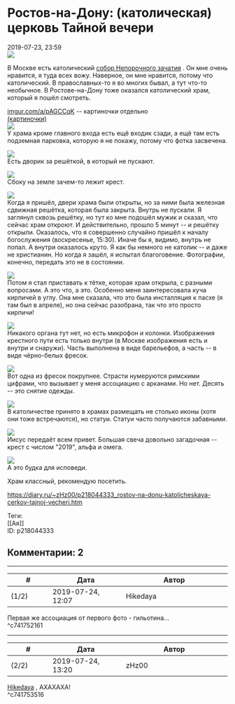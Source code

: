 Ростов-на-Дону: (католическая) церковь Тайной вечери
====================================================

  
2019-07-23, 23:59  
   [![](pics/t8hSeExl.jpg)](https://i.imgur.com/t8hSeEx.jpg)     
   
 В Москве есть католический  [собор Непорочного зачатия](https://ru.wikipedia.org/wiki/%D0%A1%D0%BE%D0%B1%D0%BE%D1%80_%D0%9D%D0%B5%D0%BF%D0%BE%D1%80%D0%BE%D1%87%D0%BD%D0%BE%D0%B3%D0%BE_%D0%97%D0%B0%D1%87%D0%B0%D1%82%D0%B8%D1%8F_%D0%9F%D1%80%D0%B5%D1%81%D0%B2%D1%8F%D1%82%D0%BE%D0%B9_%D0%94%D0%B5%D0%B2%D1%8B_%D0%9C%D0%B0%D1%80%D0%B8%D0%B8_%28%D0%9C%D0%BE%D1%81%D0%BA%D0%B2%D0%B0%29)  . Он мне очень нравится, я туда всех вожу. Наверное, он мне нравится, потому что католический. В православных-то я во многих бывал, а тут что-то необычное. В Ростове-на-Дону тоже оказался католический храм, который я пошёл смотреть.   
   
  [imgur.com/a/pAGCCqK](https://imgur.com/a/pAGCCqK)  -- картиночки отдельно   
  [(картиночки)](https://zHz00.diary.ru/p218044333.htm?index=1#linkmore218044333m1)       
  [![](pics/0eGMm3jl.jpg)](https://i.imgur.com/0eGMm3j.jpg)    
 У храма кроме главного входа есть ещё входик сзади, а ещё там есть подземная парковка, которую я не покажу, потому что фотка засвечена.   
   
  [![](pics/K0WkVySl.jpg)](https://i.imgur.com/K0WkVyS.jpg)    
 Есть дворик за решёткой, в который не пускают.   
   
  [![](pics/l61C4Zxl.jpg)](https://i.imgur.com/l61C4Zx.jpg)    
 Сбоку на земле зачем-то лежит крест.   
   
  [![](pics/9G2wesbl.jpg)](https://i.imgur.com/9G2wesb.jpg)    
 Когда я пришёл, двери храма были открыты, но за ними была железная сдвижная решётка, которая была закрыта. Внутрь не пускали. Я заглянул сквозь решётку, но тут ко мне подошёл мужик и сказал, что сейчас храм откроют. И действительно, прошло 5 минут -- и решётку открыли. Оказалось, что я совершенно случайно пришёл к началу богослужения (воскресенье, 15:30). Иначе бы я, видимо, внутрь не попал. А внутри оказалось круто. Я как бы немного не католик -- и даже не христианин. Но когда я зашёл, я испытал благоговение. Фотографии, конечно, передать это не в состоянии.   
   
  [![](pics/5hGP7fcl.jpg)](https://i.imgur.com/5hGP7fc.jpg)    
 Потом я стал приставать к тётке, которая храм открыла, с разными вопросами. А это что, а это. Особенно меня заинтересовала куча кирпичей в углу. Она мне сказала, что это была инсталляция к пасхе (я там был в апреле), но она сейчас разобрана, так что это просто кирпичи!   
   
  [![](pics/3jZ5MgDl.jpg)](https://i.imgur.com/3jZ5MgD.jpg)    
 Никакого органа тут нет, но есть микрофон и колонки. Изображения крестного пути есть только внутри (в Москве изображения есть и внутри и снаружи). Часть выполнена в виде барельефов, а часть -- в виде чёрно-белых фресок.   
   
  [![](pics/z4lDb1jl.jpg)](https://i.imgur.com/z4lDb1j.jpg)    
 Вот одна из фресок покрупнее. Страсти нумеруются римскими цифрами, что вызывает у меня ассоциацию с арканами. Но нет. Десять -- это снятие одежды.   
   
  [![](pics/6q5WQE0l.jpg)](https://i.imgur.com/6q5WQE0.jpg)    
 В католичестве принято в храмах размещать не столько иконы (хотя они тоже встречаются), но статуи. Статуи часто получаются забавными.   
   
  [![](pics/OeBzsFMl.jpg)](https://i.imgur.com/OeBzsFM.jpg)    
 Иисус передаёт всем привет. Большая свеча довольно загадочная -- крест с числом "2019", альфа и омега.   
   
  [![](pics/zhpdcKEl.jpg)](https://i.imgur.com/zhpdcKE.jpg)    
 А это будка для исповеди.      
   
 Храм классный, рекомендую посетить.   
  
<https://diary.ru/~zHz00/p218044333_rostov-na-donu-katolicheskaya-cerkov-tajnoj-vecheri.htm>  
  
Теги:  
[[Ая]]  
ID: p218044333  


Комментарии: 2
--------------

  


---



|         #         |              Дата              |                     Автор                     |           ID           |
| --- | --- | --- | --- |
| (1/2) | 2019-07-24, 12:07 | Hikedaya | c741752161 |

  
 Первая же ассоциация от первого фото - гильотина...   
 ^c741752161

---



|         #         |              Дата              |                     Автор                     |           ID           |
| --- | --- | --- | --- |
| (2/2) | 2019-07-24, 13:20 | zHz00 | c741753516 |

  
  [Hikedaya](http://hikedaya.diary.ru "Записная книжка")  , АХАХАХА!   
 ^c741753516